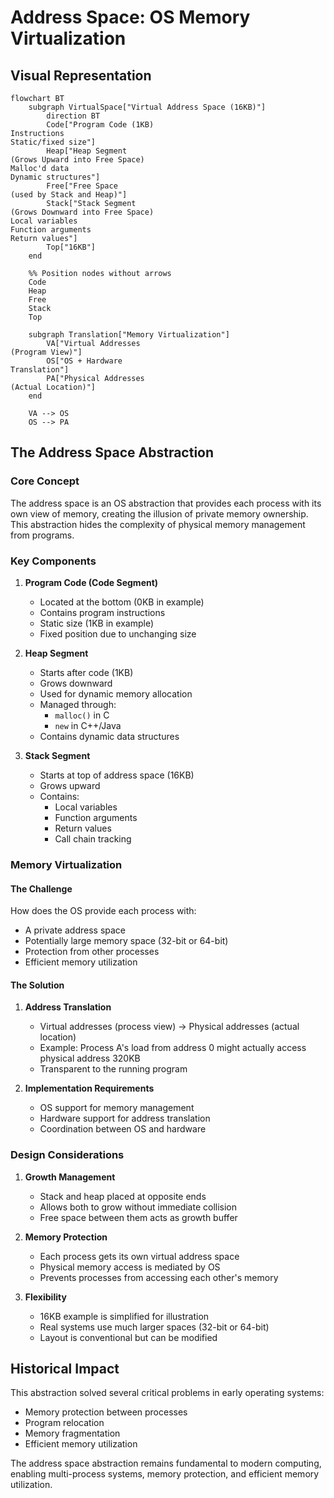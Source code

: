 # Address Space: OS Memory Virtualization

## Visual Representation

```mermaid
flowchart BT
    subgraph VirtualSpace["Virtual Address Space (16KB)"]
        direction BT
        Code["Program Code (1KB)
Instructions
Static/fixed size"]
        Heap["Heap Segment
(Grows Upward into Free Space)
Malloc'd data
Dynamic structures"]
        Free["Free Space
(used by Stack and Heap)"]
        Stack["Stack Segment
(Grows Downward into Free Space)
Local variables
Function arguments
Return values"]
        Top["16KB"]
    end

    %% Position nodes without arrows
    Code
    Heap
    Free
    Stack
    Top

    subgraph Translation["Memory Virtualization"]
        VA["Virtual Addresses
(Program View)"]
        OS["OS + Hardware
Translation"]
        PA["Physical Addresses
(Actual Location)"]
    end

    VA --> OS
    OS --> PA

```

## The Address Space Abstraction

### Core Concept
The address space is an OS abstraction that provides each process with its own view of memory, creating the illusion of private memory ownership. This abstraction hides the complexity of physical memory management from programs.

### Key Components

1. **Program Code (Code Segment)**
   - Located at the bottom (0KB in example)
   - Contains program instructions
   - Static size (1KB in example)
   - Fixed position due to unchanging size

2. **Heap Segment**
   - Starts after code (1KB)
   - Grows downward
   - Used for dynamic memory allocation
   - Managed through:
     - `malloc()` in C
     - `new` in C++/Java
   - Contains dynamic data structures

3. **Stack Segment**
   - Starts at top of address space (16KB)
   - Grows upward
   - Contains:
     - Local variables
     - Function arguments
     - Return values
     - Call chain tracking

### Memory Virtualization

#### The Challenge
How does the OS provide each process with:
- A private address space
- Potentially large memory space (32-bit or 64-bit)
- Protection from other processes
- Efficient memory utilization

#### The Solution
1. **Address Translation**
   - Virtual addresses (process view) → Physical addresses (actual location)
   - Example: Process A's load from address 0 might actually access physical address 320KB
   - Transparent to the running program
   
2. **Implementation Requirements**
   - OS support for memory management
   - Hardware support for address translation
   - Coordination between OS and hardware

### Design Considerations

1. **Growth Management**
   - Stack and heap placed at opposite ends
   - Allows both to grow without immediate collision
   - Free space between them acts as growth buffer

2. **Memory Protection**
   - Each process gets its own virtual address space
   - Physical memory access is mediated by OS
   - Prevents processes from accessing each other's memory

3. **Flexibility**
   - 16KB example is simplified for illustration
   - Real systems use much larger spaces (32-bit or 64-bit)
   - Layout is conventional but can be modified

## Historical Impact
This abstraction solved several critical problems in early operating systems:
- Memory protection between processes
- Program relocation
- Memory fragmentation
- Efficient memory utilization

The address space abstraction remains fundamental to modern computing, enabling multi-process systems, memory protection, and efficient memory utilization.
